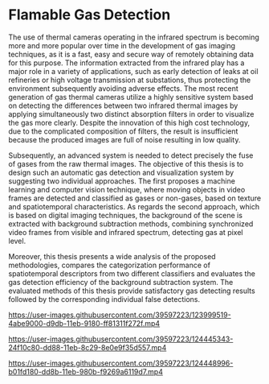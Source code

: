 # Flamable Gas Detection
The use of thermal cameras operating in the infrared spectrum is becoming more and more popular over time in the development of gas imaging techniques, as it is a fast, easy and secure way of remotely obtaining data for this purpose. The information extracted from the infrared play has a major role in a variety of applications, such as early detection of leaks at oil refineries or high voltage transmission at substations, thus protecting the environment subsequently avoiding adverse effects. The most recent generation of gas thermal cameras utilize a highly sensitive system based on detecting the differences between two infrared thermal images by applying simultaneously two distinct absorption filters in order to visualize the gas more clearly. Despite the innovation of this high cost technology, due to the complicated composition of filters, the result is insufficient because the produced images are full of noise resulting in low quality.

Subsequently, an advanced system is needed to detect precisely the fuse of gases from the raw thermal images. The objective of this thesis is to design such an automatic gas detection and visualization system by suggesting two individual approaches. The first proposes a machine learning and computer vision technique, where moving objects in video frames are detected and classified as gases or non-gases, based on texture and spatiotemporal characteristics. As regards the second approach, which is based on digital imaging techniques, the background of the scene is extracted with background subtraction methods, combining synchronized video frames from visible and infrared spectrum, detecting gas at pixel level.

Moreover, this thesis presents a wide analysis of the proposed methodologies, compares the categorization performance of spatiotemporal descriptors from two different classifiers and evaluates the gas detection efficiency of the background subtraction system. The evaluated methods of this thesis provide satisfactory gas detecting results followed by the corresponding individual false detections. 

https://user-images.githubusercontent.com/39597223/123999519-4abe9000-d9db-11eb-9180-ff81311f272f.mp4


https://user-images.githubusercontent.com/39597223/124445343-24f10c80-dd88-11eb-8c29-8e0e9f35d557.mp4



https://user-images.githubusercontent.com/39597223/124448996-b01fd180-dd8b-11eb-980b-f9269a6119d7.mp4




